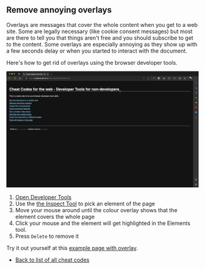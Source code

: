 ## Remove annoying overlays

Overlays are messages that cover the whole content when you get to a web site. Some are legally necessary (like cookie consent messages) but most are there to tell you that things aren't free and you should subscribe to get to the content. Some overlays are especially annoying as they show up with a few seconds delay or when you started to interact with the document.

Here's how to get rid of overlays using the browser developer tools.

![Screencast showing how to remove the overlay](screencasts/overlays.gif)

1. [Open Developer Tools](https://docs.microsoft.com/microsoft-edge/devtools-guide-chromium/overview#open-devtools)
1. Use the [the Inspect Tool](https://docs.microsoft.com/microsoft-edge/devtools-guide-chromium/css/inspect) to pick an element of the page
1. Move your mouse around until the colour overlay shows that the element covers the whole page
1. Click your mouse and the element will get highlighted in the Elements tool.
1. Press `Delete` to remove it

Try it out yourself at this [example page with overlay](https://codepo8.github.io/web-cheatcodes/overlay.html).

* [Back to list of all cheat codes](README.md)